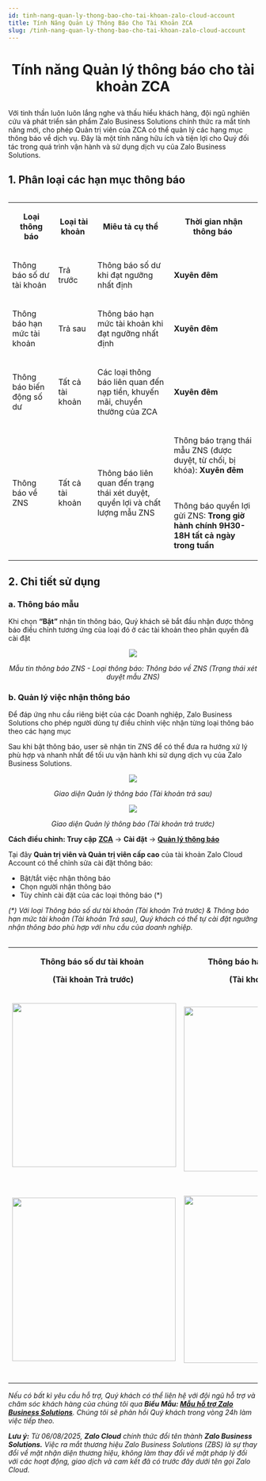 ```yaml
---
id: tinh-nang-quan-ly-thong-bao-cho-tai-khoan-zalo-cloud-account
title: Tính Năng Quản Lý Thông Báo Cho Tài Khoản ZCA
slug: /tinh-nang-quan-ly-thong-bao-cho-tai-khoan-zalo-cloud-account
---
```


# <p align="center">Tính năng Quản lý thông báo cho tài khoản ZCA</p>

Với tinh thần luôn luôn lắng nghe và thấu hiểu khách hàng, đội ngũ nghiên cứu và phát triển sản phẩm Zalo Business Solutions chính thức ra mắt tính năng mới, cho phép Quản trị viên của ZCA có thể quản lý các hạng mục thông báo về dịch vụ. Đây là một tính năng hữu ích và tiện lợi cho Quý đối tác trong quá trình vận hành và sử dụng dịch vụ của Zalo Business Solutions. 

## 1. Phân loại các hạn mục thông báo

<div class="table">
    <table>
<table><tbody><tr><td><p style="margin-left:0px;text-align:center;"><strong>Loại thông báo</strong></p></td><td><p style="margin-left:0px;text-align:center;"><strong>Loại tài khoản</strong>&nbsp;</p></td><td><p style="margin-left:0px;text-align:center;"><strong>Miêu tả cụ thể</strong>&nbsp;</p></td><td><p style="margin-left:0px;text-align:center;"><strong>Thời gian nhận thông báo</strong>&nbsp;</p></td></tr><tr><td><p style="margin-left:0px;">Thông báo số dư tài khoản&nbsp;</p></td><td><p style="margin-left:0px;">Trả trước&nbsp;</p></td><td><p style="margin-left:0px;">Thông báo số dư khi đạt ngưỡng nhất định&nbsp;</p></td><td><p style="margin-left:0px;"><strong>Xuyên đêm&nbsp;</strong></p></td></tr><tr><td><p style="margin-left:0px;">Thông báo hạn mức tài khoản&nbsp;</p></td><td><p style="margin-left:0px;">Trả sau&nbsp;</p></td><td><p style="margin-left:0px;">Thông báo hạn mức tài khoản khi đạt ngưỡng nhất định&nbsp;</p></td><td><p style="margin-left:0px;"><strong>Xuyên đêm&nbsp;</strong></p></td></tr><tr><td><p style="margin-left:0px;">Thông báo biến động số dư&nbsp;</p></td><td><p style="margin-left:0px;">Tất cả tài khoản&nbsp;</p></td><td><p style="margin-left:0px;">Các loại thông báo liên quan đến nạp tiền, khuyến mãi, chuyển thưởng của ZCA&nbsp;&nbsp;</p></td><td><p style="margin-left:0px;"><strong>Xuyên đêm&nbsp;</strong></p></td></tr><tr><td><p style="margin-left:0px;">Thông báo về ZNS&nbsp;</p></td><td><p style="margin-left:0px;">Tất cả tài khoản&nbsp;</p></td><td><p style="margin-left:0px;">Thông báo liên quan đến trạng thái xét duyệt, quyền lợi và chất lượng mẫu ZNS&nbsp;</p></td><td><p style="margin-left:0px;">Thông báo trạng thái mẫu ZNS (được duyệt, từ chối, bị khóa): <strong>Xuyên đêm</strong>&nbsp;</p><p style="margin-left:0px;">&nbsp;</p><p style="margin-left:0px;">Thông báo quyền lợi gửi ZNS: <strong>Trong&nbsp;giờ hành chính 9H30-18H tất cả ngày trong tuần</strong>&nbsp;</p></td></tr></tbody></table>
</div>


## 2. Chi tiết sử dụng

### a. Thông báo mẫu 

Khi chọn **“Bật”** nhận tin thông báo, Quý khách sẽ bắt đầu nhận được thông báo điều chỉnh tương ứng của loại đó ở các tài khoản theo phân quyền đã cài đặt

<p  align="center">
  <img src="https://stc-oa.zdn.vn/uploads/9fceb5dd051fe39799ec67a86ce9e010.png" />
</p>

_<p align="center">Mẫu tin thông báo ZNS - Loại thông báo: Thông báo về ZNS (Trạng thái xét duyệt mẫu ZNS)</p>_

### b. Quản lý việc nhận thông báo 

Để đáp ứng nhu cầu riêng biệt của các Doanh nghiệp, Zalo Business Solutions cho phép người dùng tự điều chỉnh việc nhận từng loại thông báo theo các hạng mục

Sau khi bật thông báo, user sẽ nhận tin ZNS để có thể đưa ra hướng xử lý phù hợp và nhanh nhất để tối ưu vận hành khi sử dụng dịch vụ của Zalo Business Solutions.

<p align="center">
  <img src="https://stc-oa.zdn.vn/uploads/b0fe8f329326382b129c970ddb1d3713.png" />
</p>

_<p align="center">Giao diện Quản lý thông báo (Tài khoản trả sau)</p>_

<p align="center">
  <img src="https://stc-oa.zdn.vn/uploads/aba4c4b328c3388768c21f3186bbdffb.png" />
</p>

_<p align="center">Giao diện Quản lý thông báo (Tài khoản trả trước)</p>_

**Cách điều chỉnh: Truy cập** [**ZCA**](https://account.zalo.cloud/) → **Cài đặt** → [**Quản lý thông báo**](https://account.zalo.cloud/setting/notification)

Tại đây **Quản trị viên và Quản trị viên cấp cao** của tài khoản Zalo Cloud Account có thể chỉnh sửa cài đặt thông báo:

- Bật/tắt việc nhận thông báo
- Chọn người nhận thông báo
- Tùy chỉnh cài đặt của các loại thông báo (\*)

_(\*) Với loại Thông báo số dư tài khoản (Tài khoản Trả trước) & Thông báo hạn mức tài khoản (Tài khoản Trả sau), Quý khách có thể tự cài đặt ngưỡng nhận thông báo phù hợp với nhu cầu của doanh nghiệp._

<div class="table" align="center">
    <table>
<table><tbody><tr><td><p style="margin-left:0px;text-align:center;"><strong>Thông báo số dư tài khoản&nbsp;</strong>&nbsp;</p><p style="margin-left:0px;text-align:center;"><strong>(Tài khoản Trả trước)</strong>&nbsp;</p></td><td><p style="margin-left:0px;text-align:center;"><strong>Thông báo hạn mức tài khoản&nbsp;</strong>&nbsp;</p><p style="margin-left:0px;text-align:center;"><strong>(Tài khoản Trả sau)</strong>&nbsp;</p></td></tr><tr><td><p style="margin-left:0px;"><img class="image_resized" style="width:331px;" src="https://stc-oa.zdn.vn/uploads/6cda5bac7f16b51273bc6281db943a0f.png">&nbsp;</p></td><td><p style="margin-left:0px;"><img class="image_resized" style="width:333px;" src="https://stc-oa.zdn.vn/uploads/cffe4bd6c72753fc9fe05720b705e0f8.png">&nbsp;</p></td></tr><tr><td><p style="margin-left:0px;"><img class="image_resized" style="width:330px;" src="https://stc-oa.zdn.vn/uploads/52a9535f5b5e70f611b4565dedab0f9b.png">&nbsp;</p></td><td><p style="margin-left:0px;"><img class="image_resized" style="width:338px;" src="https://stc-oa.zdn.vn/uploads/32e9c359ca499507e6365d5e7650edf4.png">&nbsp;</p></td></tr></tbody></table>
</div>

_Nếu có bất kì yêu cầu hỗ trợ, Quý khách có thể liên hệ với đội ngũ hỗ trợ và chăm sóc khách hàng của chúng tôi qua **Biểu Mẫu: [Mẫu hỗ trợ Zalo Business Solutions](https://go.zalo.me/SupportZBS )**. Chúng tôi sẽ phản hồi Quý khách trong vòng 24h làm việc tiếp theo._

_**Lưu ý:**_ _Từ 06/08/2025, **Zalo Cloud** chính thức đổi tên thành **Zalo Business Solutions.** Việc ra mắt thương hiệu Zalo Business Solutions (ZBS) là sự thay đổi về mặt nhận diện thương hiệu, không làm thay đổi về mặt pháp lý đối với các hoạt động, giao dịch và cam kết đã có trước đây dưới tên gọi Zalo Cloud._
